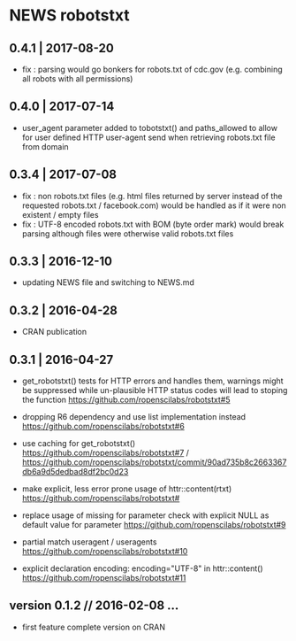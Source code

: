 NEWS robotstxt
==========================================================================

0.4.1 | 2017-08-20
--------------------------------------------------------------------------

- fix : parsing would go bonkers for robots.txt of cdc.gov (e.g. combining all robots with all permissions)




0.4.0 | 2017-07-14
--------------------------------------------------------------------------

- user_agent parameter added to tobotstxt() and paths_allowed to allow for user defined HTTP user-agent send when retrieving robots.txt file from domain




0.3.4 | 2017-07-08
--------------------------------------------------------------------------

- fix : non robots.txt files (e.g. html files returned by server instead of 
the requested robots.txt / facebook.com) would be handled as if it were non 
existent / empty files 
- fix : UTF-8 encoded robots.txt with BOM (byte order mark) would break parsing
although files were otherwise valid robots.txt files




0.3.3 | 2016-12-10
--------------------------------------------------------------------------

- updating NEWS file and switching to NEWS.md





0.3.2 | 2016-04-28 
--------------------------------------------------------------------------

- CRAN publication





0.3.1 | 2016-04-27 
--------------------------------------------------------------------------

- get_robotstxt() tests for HTTP errors and handles them, warnings might be suppressed while un-plausible HTTP status codes will lead to stoping the function https://github.com/ropenscilabs/robotstxt#5

- dropping R6 dependency and use list implementation instead https://github.com/ropenscilabs/robotstxt#6

- use caching for get_robotstxt() https://github.com/ropenscilabs/robotstxt#7 / https://github.com/ropenscilabs/robotstxt/commit/90ad735b8c2663367db6a9d5dedbad8df2bc0d23

- make explicit, less error prone usage of httr::content(rtxt) https://github.com/ropenscilabs/robotstxt#

- replace usage of missing for parameter check with explicit NULL as default value for parameter https://github.com/ropenscilabs/robotstxt#9

- partial match useragent / useragents https://github.com/ropenscilabs/robotstxt#10

- explicit declaration encoding: encoding="UTF-8" in httr::content() https://github.com/ropenscilabs/robotstxt#11





version 0.1.2 // 2016-02-08 ...
--------------------------------------------------------------------------

- first feature complete version on CRAN





